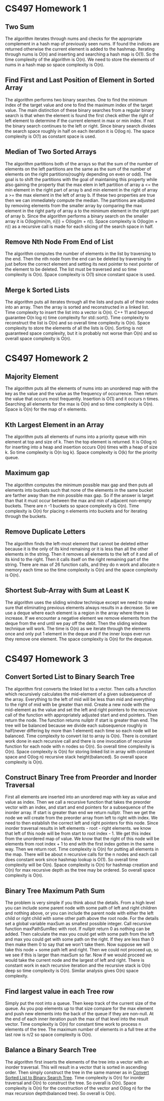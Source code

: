 # CS497 Homework 1
## Two Sum
The algorithm iterates through nums and checks for the appropriate complement in a hash map of previously
seen nums. If found the indices are returned otherwise the current element is added to the hashmap.
Iterating through nums is O(n) and inserting and searching a hash map is O(1). So the time complexity
of the algorithm is O(n). We need to store the elements of nums in a hash map so space complexity is O(n).

## Find First and Last Position of Element in Sorted Array
The algorithm performs two binary searches. One to find the minimum index
of the target value and one to find the maximum index of the target value.
The main distinction of these binary searches from a regular binary search
is that when the element is found the first check either the right of left
element to determine if the current element in max or min index. If not the
binary search continues to the left or right. Since binary search divides
the search space roughly in half on each iteration it is O(log n). The space
complexity is O(1) as constant space is used. 

## Median of Two Sorted Arrays
The algorithm partitions both of the arrays so that the sum of the 
number of elements on the left partitions are the same as the sum of the 
number of elements on the right partitions(roughly depending on even or odd).
The goal is to shift the partitions with the goal of maintaining this 
property while also gaining the property that the max elem in left partition
of array a <= the min element in the right part of array b and min element in
the right of array a >= the max element in the left of array b. If these two 
properties are true then we can immediately compute the median. The partitions
are adjusted by removing elements from the smaller array by comparing the max
element in the right party of array a to the minimum element in the right part 
of array b. Since the algorithm performs a binary search on the smaller array it is
O(log(min{m, n})) = O(log(m + n)). Space complexity is O(log(m + n)) as a recursive call is made
for each slicing of the search space in half. 

## Remove Nth Node From End of List
The algorithm computes the number of elements in the list by traversing to the
end. Then the nth node from the end can be deleted by traversing to just before the correct
element and setting its next pointer to next pointer of the element to be deleted. 
The list must be traversed and so time complexity is O(n). Space complexity is
O(1) since constant space is used. 

## Merge k Sorted Lists
The algorithm puts all iterates through all the lists and puts all of their
nodes into an array. Then the array is sorted and reconstructed in a linked list.
Time complexity to insert the list into a vector is O(n). C++ 11 and beyond guarantee 
O(n log n) time complexity for std::sort(). Time complexity to reconstruct the list
is O(n) and so overall time complexity is O(n). Space complexity to store the elements 
of all the lists is O(n). Sorting is not guaranteed space complexity, but it is probably 
not worse than O(n) and so overall space complexity is O(n). 

# CS497 Homework 2

## Majority Element
The algorithm puts all the elements of nums into an unordered map with the key as the
value and the value as the frequency of occurrence. Then return the value that occurs
most frequently. Insertion is O(1) and it occurs n times. Searching all elements for
the max is O(n) and so time complexity is O(n). Space is O(n) for the map of n elements. 

## Kth Largest Element in an Array
The algorithm puts all elements of nums into a priority queue with min element at top and
size of k. Then the top element is returned. It is O(log n) for inserting into a heap and 
insertion occurs O(n) times with a heap of size k. So time complexity is O(n log k). Space
complexity is O(k) for the priority queue. 

## Maximum gap
The algorithm computes the minimum possible max gap and then puts all elements into buckets such
that none of the elements in the same bucket are farther away than the min possible max gap. So if
the answer is larget than that it must occur between the max and min of adjacent non-empty buckets.
There are n -1 buckets so space complexity is O(n). Time complexity is O(n) for placing n elements
into buckets and for iterating through the buckets. 

## Remove Duplicate Letters
The algorithm finds the left-most element that cannot be deleted either because it is the only
of its kind remaining or it is less than all the other elements in the string. Then it removes
all elements to the left of it and all of its kind to the right. Then it calls itself on the right 
remaining part of the string. There are max of 26 function calls, and they do n work and allocate n 
memory each time so the time complexity is O(n) and the space complexity is O(n).

## Shortest Sub-Array with Sum at Least K
The algorithm uses the sliding window technique except we need to make sure that eliminating 
previous elements always results in a decrease. So we use a deque where each element is a region
in the array where there is increase. If we encounter a negative element we remove elements from
the deque from the end until we pay off the debt. Then the sliding window technique will work. The time
is O(n) as we iterate through the elements once and only put 1 element in the deque and if the inner
loops ever run they remove one element. The space complexity is O(n) for the dequeue. 

# CS497 Homework 3

## Convert Sorted List to Binary Search Tree
The algorithm first converts the linked list to a vector. Then calls a function which
recursively calculates the mid-element of a given subsequence of the array. Everything
to the left of mid will be less than mid and everything to the right of mid with be greater than mid. 
Create a new node with the mid-element as the value and set the left and right pointers to the recursive
call of the function with appropriately adjusted start and end pointers. Then return the node. The function
returns nullptr if start is greater than end. The tree will be balanced because we divide each subsequence
roughly in half(never differing by more than 1 element) each time so each node will be balanced. Time 
complexity to convert list to array is O(n). There is constant work done in each recursive call and there is
one invocation of recursive function for each node with n nodes so O(n). So overall time complexity is O(n). 
Space complexity is O(n) for storing linked list in array with constant space and O(log n) recursive stack height(balanced).
So overall space complexity is O(n).

## Construct Binary Tree from Preorder and Inorder Traversal 
First all elements are inserted into an unordered map with key as value and value as index.
Then we call a recursive function that takes the preorder vector with an index, and start and 
end pointers for a subsequence of the inorder array. If start is greater than end we return nullptr.
Then we get the node we will create from the preorder array from left to right with index. We need
to then establish the correct left and right pointers for this node. Since inorder traversal results
in left elements - root - right elements. we know that left of this node will be from start to
root index - 1. We get this index from the unordered map of value. We know that the right of this
node will be elements from root index + 1 to end with the first index gotten in the same way. Then we 
return root. Time complexity is O(n) for putting all elements in the map. There will be about n recursive
calls for the n nodes and each call does constant work since hashmap lookup is O(1). So overall time
complexity will be O(n). Space complexity is O(n) for hashmap creation and O(n) for max recursive depth as
the tree may be ordered. So overall space complexity is O(n).

## Binary Tree Maximum Path Sum 
The problem is very simple if you think about the details. From a high level you can include
some parent node with some path of left and right children and nothing above, or you can include 
the parent node with either the left child or right child with some other path above the root node. 
For the details set a global variable maxSum as smallest possible integer. Call recursive function
maxPathSumRec with root. If nullptr return 0 as nothing can be added. Then calculate the max you could
get with some path from the left and max you could get with some path on the right. If they are less
than 0 then make them 0 to say that we won't take them. Now suppose we will take this node + some path
left and right. Then we could not proceed up, so we see if this is larger than maxSum so far. Now if
we would proceed we would take the current node and the largest of left and right. There is constant
work in each recursive iteration and the recursive stack is O(n) deep so time complexity is O(n). 
Similar analysis gives O(n) space complexity. 

## Find largest value in each Tree row
Simply put the root into a queue. Then keep track of the current size of the queue. As you
pop elements up to that size compare for the max element and push new elements into the back
of the queue if they are non-null. At the end of each inner iteration push the max of that
level into the result vector. Time complexity is O(n) for constant time work to process n elements
of the tree. The maximum number of elements in a full tree at the last row is n/2 so space complexity
is O(n).

## Balance a Binary Search Tree 
The algorithm first inserts the elements of the tree into a vector with an inorder traversal.
This will result in a vector that is sorted in ascending order. Then simply construct the tree in
the same manner as in [Convert Sorted List to Binary Search Tree](#convert-sorted-list-to-binary-search-tree).
Time complexity is O(n) for inorder traversal and O(n) to construct the tree. So overall is O(n).
Space complexity is O(n) for the construction of the vector and O(log n) for the max recursion depth(balanced tree).
So overall is O(n).